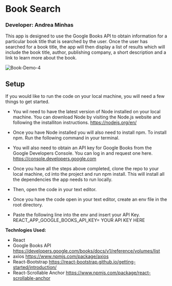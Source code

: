 # Book Search

### Developer: Andrea Minhas

This app is designed to use the Google Books API to obtain information for a particular book title that is searched by the user. Once the user has searched for a book title, the app will then display a list of results which will include the book title, author, publishing company, a short description and a link to learn more about the book.

![Book-Demo-4](https://user-images.githubusercontent.com/44379703/60147867-9870e400-9794-11e9-9e34-7baaeb0e8e11.gif)

## Setup

If you would like to run the code on your local machine, you will need a few things to get started.

- You wil need to have the latest version of Node installed on your local machine. You can download Node by visiting the Node.js website and following the installiton instructions. https://nodejs.org/en/

- Once you have Node installed you will also need to install npm. To install npm. Run the following command in your terminal.

- You will also need to obtain an API key for Google Books from the Google Developers Console. You can log in and request one here. https://console.developers.google.com

- Once you have all the steps above completed, clone the repo to your local machine, cd into the project and run npm install. This will install all the dependencies the app needs to run locally.

- Then, open the code in your text editor.

- Once you have the code open in your text editor, create an env file in the root directory.

- Paste the following line into the env and insert your API Key.
  REACT_APP_GOOGLE_BOOKS_API_KEY= YOUR API KEY HERE

**Technlogies Used:**

- React
- Google Books API https://developers.google.com/books/docs/v1/reference/volumes/list
- axios https://www.npmjs.com/package/axios
- React-Bootstrap https://react-bootstrap.github.io/getting-started/introduction/
- React-Scrollable Anchor https://www.npmjs.com/package/react-scrollable-anchor
